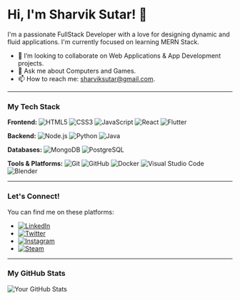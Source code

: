 # Hi, I'm Sharvik Sutar! 👋

I'm a passionate FullStack Developer with a love for designing dynamic and fluid applications. I'm currently focused on learning MERN Stack.

- 👯 I’m looking to collaborate on Web Applications & App Development projects.
- 💬 Ask me about Computers and Games.
- 📫 How to reach me: sharviksutar@gmail.com.

---

### My Tech Stack

**Frontend:**
![HTML5](https://img.shields.io/badge/HTML5-E34F26?style=for-the-badge&logo=html5&logoColor=white)
![CSS3](https://img.shields.io/badge/CSS3-1572B6?style=for-the-badge&logo=css3&logoColor=white)
![JavaScript](https://img.shields.io/badge/JavaScript-F7DF1E?style=for-the-badge&logo=javascript&logoColor=black)
![React](https://img.shields.io/badge/React-20232A?style=for-the-badge&logo=react&logoColor=61DAFB)
![Flutter](https://img.shields.io/badge/Flutter-02569B?style=for-the-badge&logo=flutter&logoColor=white)

**Backend:**
![Node.js](https://img.shields.io/badge/Node.js-339933?style=for-the-badge&logo=nodedotjs&logoColor=white)
![Python](https://img.shields.io/badge/Python-3776AB?style=for-the-badge&logo=python&logoColor=white)
![Java](https://img.shields.io/badge/Java-007396?style=for-the-badge&logo=java&logoColor=white)

**Databases:**
![MongoDB](https://img.shields.io/badge/MongoDB-47A248?style=for-the-badge&logo=mongodb&logoColor=white)
![PostgreSQL](https://img.shields.io/badge/PostgreSQL-316192?style=for-the-badge&logo=postgresql&logoColor=white)

**Tools & Platforms:**
![Git](https://img.shields.io/badge/Git-F05032?style=for-the-badge&logo=git&logoColor=white)
![GitHub](https://img.shields.io/badge/GitHub-100000?style=for-the-badge&logo=github&logoColor=white)
![Docker](https://img.shields.io/badge/Docker-2496ED?style=for-the-badge&logo=docker&logoColor=white)
![Visual Studio Code](https://img.shields.io/badge/Visual%20Studio%20Code-007ACC?style=for-the-badge&logo=visual-studio-code&logoColor=white)
![Blender](https://img.shields.io/badge/Blender-F5792A?style=for-the-badge&logo=blender&logoColor=white)

---

### Let's Connect!

You can find me on these platforms:

- [![LinkedIn](https://img.shields.io/badge/LinkedIn-0077B5?style=for-the-badge&logo=linkedin&logoColor=white)](https://www.linkedin.com/in/[YourLinkedInUsername])
- [![Twitter](https://img.shields.io/badge/Twitter-1DA1F2?style=for-the-badge&logo=twitter&logoColor=white)](https://twitter.com/[YourTwitterUsername])
- [![Instagram](https://img.shields.io/badge/Instagram-E4405F?style=for-the-badge&logo=instagram&logoColor=white)](https://instagram.com/[YourInstagramUsername])
- [![Steam](https://img.shields.io/badge/Steam-000000?style=for-the-badge&logo=steam&logoColor=white)](https://steamcommunity.com/id/[YourSteamID])

---

### My GitHub Stats

![Your GitHub Stats](https://github-readme-stats.vercel.app/api?username=[YourGitHubUsername]&show_icons=true&theme=default)
